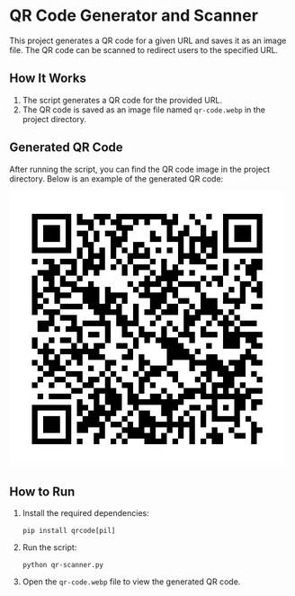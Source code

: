 # QR Code Generator and Scanner

This project generates a QR code for a given URL and saves it as an image file. The QR code can be scanned to redirect users to the specified URL.

## How It Works

1. The script generates a QR code for the provided URL.
2. The QR code is saved as an image file named `qr-code.webp` in the project directory.

## Generated QR Code

After running the script, you can find the QR code image in the project directory. Below is an example of the generated QR code:

![Generated QR Code](qr-code.webp)

## How to Run

1. Install the required dependencies:
   ```
   pip install qrcode[pil]
   ```
2. Run the script:
   ```
   python qr-scanner.py
   ```
3. Open the `qr-code.webp` file to view the generated QR code.
